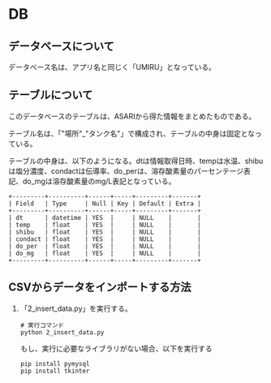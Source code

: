 # DB
## データベースについて
データベース名は、アプリ名と同じく「UMIRU」となっている。

## テーブルについて
このデータベースのテーブルは、ASARIから得た情報をまとめたものである。

テーブル名は、「"場所"_"タンク名"」で構成され、テーブルの中身は固定となっている。

テーブルの中身は、以下のようになる。dtは情報取得日時、tempは水温、shibuは塩分濃度、condactは伝導率、do_perは、溶存酸素量のパーセンテージ表記、do_mgは溶存酸素量のmg/L表記となっている。

```mysql
+---------+----------+------+-----+---------+-------+
| Field   | Type     | Null | Key | Default | Extra |
+---------+----------+------+-----+---------+-------+
| dt      | datetime | YES  |     | NULL    |       |
| temp    | float    | YES  |     | NULL    |       |
| shibu   | float    | YES  |     | NULL    |       |
| condact | float    | YES  |     | NULL    |       |
| do_per  | float    | YES  |     | NULL    |       |
| do_mg   | float    | YES  |     | NULL    |       |
+---------+----------+------+-----+---------+-------+
```

## CSVからデータをインポートする方法
1. 「2_insert_data.py」を実行する。
   ```winbatch
   # 実行コマンド
   python 2_insert_data.py
   ```

   もし、実行に必要なライブラリがない場合、以下を実行する
   ```winbatch
   pip install pymysql
   pip install tkinter
   ```
